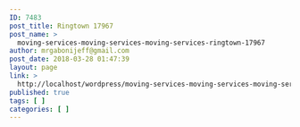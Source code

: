 ```yaml
---
ID: 7483
post_title: Ringtown 17967
post_name: >
  moving-services-moving-services-moving-services-ringtown-17967
author: mrgabonijeff@gmail.com
post_date: 2018-03-28 01:47:39
layout: page
link: >
  http://localhost/wordpress/moving-services-moving-services-moving-services-ringtown-17967/
published: true
tags: [ ]
categories: [ ]
---
```

